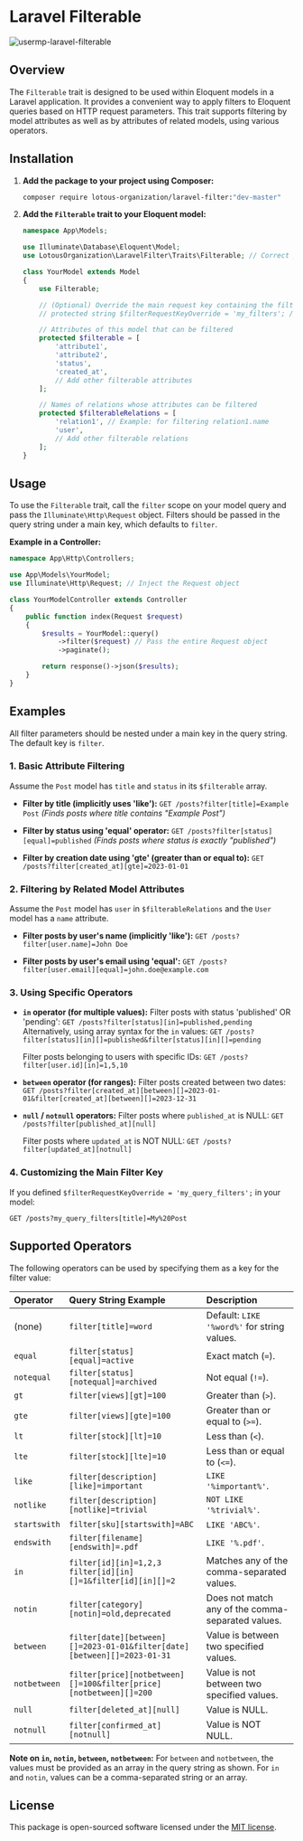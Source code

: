 # Laravel Filterable

![usermp-laravel-filterable](https://banners.beyondco.de/Laravel%20Filterable.png?theme=light&packageManager=composer+require&packageName=lotous-organization%2Flaravel-filter&pattern=bankNote&style=style_1&description=The+Filterable+trait+is+designed+to+be+used+within+Eloquent+models+in+a+Laravel+application.&md=1&showWatermark=0&fontSize=100px&images=https%3A%2F%2Flaravel.com%2Fimg%2Flogomark.min.svg)

## Overview

The `Filterable` trait is designed to be used within Eloquent models in a Laravel application. It provides a convenient way to apply filters to Eloquent queries based on HTTP request parameters. This trait supports filtering by model attributes as well as by attributes of related models, using various operators.

## Installation

1.  **Add the package to your project using Composer:**

    ```bash
    composer require lotous-organization/laravel-filter:"dev-master"
    ```

2.  **Add the `Filterable` trait to your Eloquent model:**

    ```php
    namespace App\Models;

    use Illuminate\Database\Eloquent\Model;
    use LotousOrganization\LaravelFilter\Traits\Filterable; // Correct path to the Trait

    class YourModel extends Model
    {
        use Filterable;

        // (Optional) Override the main request key containing the filters.
        // protected string $filterRequestKeyOverride = 'my_filters'; // Defaults to 'filter'

        // Attributes of this model that can be filtered
        protected $filterable = [
            'attribute1',
            'attribute2',
            'status',
            'created_at',
            // Add other filterable attributes
        ];

        // Names of relations whose attributes can be filtered
        protected $filterableRelations = [
            'relation1', // Example: for filtering relation1.name
            'user',
            // Add other filterable relations
        ];
    }
    ```

## Usage

To use the `Filterable` trait, call the `filter` scope on your model query and pass the `Illuminate\Http\Request` object. Filters should be passed in the query string under a main key, which defaults to `filter`.

**Example in a Controller:**

```php
namespace App\Http\Controllers;

use App\Models\YourModel;
use Illuminate\Http\Request; // Inject the Request object

class YourModelController extends Controller
{
    public function index(Request $request)
    {
        $results = YourModel::query()
            ->filter($request) // Pass the entire Request object
            ->paginate();

        return response()->json($results);
    }
}
```

## Examples

All filter parameters should be nested under a main key in the query string. The default key is `filter`.

### 1. Basic Attribute Filtering

Assume the `Post` model has `title` and `status` in its `$filterable` array.

* **Filter by title (implicitly uses 'like'):**
    `GET /posts?filter[title]=Example Post`
    *(Finds posts where title contains "Example Post")*

* **Filter by status using 'equal' operator:**
    `GET /posts?filter[status][equal]=published`
    *(Finds posts where status is exactly "published")*

* **Filter by creation date using 'gte' (greater than or equal to):**
    `GET /posts?filter[created_at][gte]=2023-01-01`

### 2. Filtering by Related Model Attributes

Assume the `Post` model has `user` in `$filterableRelations` and the `User` model has a `name` attribute.

* **Filter posts by user's name (implicitly 'like'):**
    `GET /posts?filter[user.name]=John Doe`

* **Filter posts by user's email using 'equal':**
    `GET /posts?filter[user.email][equal]=john.doe@example.com`

### 3. Using Specific Operators

* **`in` operator (for multiple values):**
    Filter posts with status 'published' OR 'pending':
    `GET /posts?filter[status][in]=published,pending`
    Alternatively, using array syntax for the `in` values:
    `GET /posts?filter[status][in][]=published&filter[status][in][]=pending`

    Filter posts belonging to users with specific IDs:
    `GET /posts?filter[user.id][in]=1,5,10`

* **`between` operator (for ranges):**
    Filter posts created between two dates:
    `GET /posts?filter[created_at][between][]=2023-01-01&filter[created_at][between][]=2023-12-31`

* **`null` / `notnull` operators:**
    Filter posts where `published_at` is NULL:
    `GET /posts?filter[published_at][null]`

    Filter posts where `updated_at` is NOT NULL:
    `GET /posts?filter[updated_at][notnull]`

### 4. Customizing the Main Filter Key

If you defined `$filterRequestKeyOverride = 'my_query_filters';` in your model:

`GET /posts?my_query_filters[title]=My%20Post`

## Supported Operators

The following operators can be used by specifying them as a key for the filter value:

| Operator     | Query String Example                                                                    | Description                                      |
| :----------- | :-------------------------------------------------------------------------------------- | :----------------------------------------------- |
| (none)       | `filter[title]=word`                                                                    | Default: `LIKE '%word%'` for string values.      |
| `equal`      | `filter[status][equal]=active`                                                          | Exact match (`=`).                               |
| `notequal`   | `filter[status][notequal]=archived`                                                     | Not equal (`!=`).                                |
| `gt`         | `filter[views][gt]=100`                                                                 | Greater than (`>`).                              |
| `gte`        | `filter[views][gte]=100`                                                                | Greater than or equal to (`>=`).                 |
| `lt`         | `filter[stock][lt]=10`                                                                  | Less than (`<`).                                 |
| `lte`        | `filter[stock][lte]=10`                                                                 | Less than or equal to (`<=`).                    |
| `like`       | `filter[description][like]=important`                                                   | `LIKE '%important%'`.                            |
| `notlike`    | `filter[description][notlike]=trivial`                                                  | `NOT LIKE '%trivial%'`.                          |
| `startswith` | `filter[sku][startswith]=ABC`                                                           | `LIKE 'ABC%'`.                                   |
| `endswith`   | `filter[filename][endswith]=.pdf`                                                       | `LIKE '%.pdf'`.                                  |
| `in`         | `filter[id][in]=1,2,3` <br> `filter[id][in][]=1&filter[id][in][]=2`                      | Matches any of the comma-separated values.       |
| `notin`      | `filter[category][notin]=old,deprecated`                                                | Does not match any of the comma-separated values. |
| `between`    | `filter[date][between][]=2023-01-01&filter[date][between][]=2023-01-31`                 | Value is between two specified values.           |
| `notbetween` | `filter[price][notbetween][]=100&filter[price][notbetween][]=200`                       | Value is not between two specified values.       |
| `null`       | `filter[deleted_at][null]`                                                              | Value is NULL.                                   |
| `notnull`    | `filter[confirmed_at][notnull]`                                                         | Value is NOT NULL.                               |

**Note on `in`, `notin`, `between`, `notbetween`:**
For `between` and `notbetween`, the values must be provided as an array in the query string as shown. For `in` and `notin`, values can be a comma-separated string or an array.

## License

This package is open-sourced software licensed under the [MIT license](LICENSE.md).
